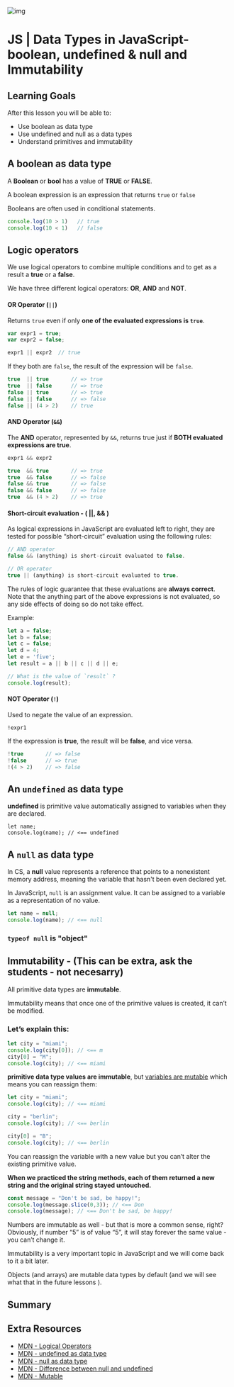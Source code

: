 ![img](https://s3-eu-west-1.amazonaws.com/ih-materials/uploads/upload_d5c5793015fec3be28a63c4fa3dd4d55.png)

# JS | Data Types in JavaScript-boolean, undefined & null and Immutability

## Learning Goals

After this lesson you will be able to:

- Use boolean as data type
- Use undefined and null as a data types
- Understand primitives and immutability





## A boolean as data type

A **Boolean** or **bool** has a value of **TRUE** or **FALSE**.

A boolean expression is an expression that returns `true` or `false` 

Booleans are often used in conditional statements.



```js
console.log(10 > 1)   // true
console.log(10 < 1)   // false
```



## Logic operators

We use logical operators to combine multiple conditions and to get as a result a **true** or a **false**.

We have three different logical operators: **OR**, **AND** and **NOT**.



#### OR Operator (`||`)

Returns `true` even if only **one of the evaluated expressions is `true`**.

```js
var expr1 = true;
var expr2 = false;

expr1 || expr2	// true
```

If they both are `false`, the result of the expression will be `false`.



```js
true  || true       // => true
true  || false      // => true
false || true       // => true
false || false      // => false
false || (4 > 2)    // true
```





#### AND Operator (`&&`)

The **AND** operator, represented by `&&`, returns true just if **BOTH evaluated expressions are true**.

```js
expr1 && expr2
```

```js
true  && true       // => true
true  && false      // => false
false && true       // => false
false && false      // => false
true  && (4 > 2)    // => true
```





#### Short-circuit evaluation - ( ||,  && )

As logical expressions in JavaScript are evaluated left to right, they are tested for possible “short-circuit” evaluation using the following rules:

```js
// AND operator
false && (anything) is short-circuit evaluated to false.

// OR operator
true || (anything) is short-circuit evaluated to true.
```

The rules of logic guarantee that these evaluations are **always correct**. Note that the anything part of the above expressions is not evaluated, so any side effects of doing so do not take effect.





Example:

```js
let a = false;
let b = false;
let c = false;
let d = 4;
let e = 'five';
let result = a || b || c || d || e;

// What is the value of `result` ?
console.log(result);
```





#### NOT Operator (`!`)

Used to negate the value of an expression.

```
!expr1
```

If the expression is **true**, the result will be **false**, and vice versa.

```js
!true 		// => false
!false 		// => true
!(4 > 2) 	// => false
```





## An `undefined` as data type

**undefined** is primitive value automatically assigned to variables when they are declared.

```
let name;
console.log(name); // <== undefined
```



## A `null` as data type

In CS, a **null** value represents a reference that points to a nonexistent memory address, meaning the variable that hasn't been even declared yet.



In JavaScript, `null` is an assignment value. It can be assigned to a variable as a representation of no value.

```js
let name = null;
console.log(name); // <== null
```

### 	`typeof null` is "object"



## Immutability   -  (This can be extra, ask the students - not necesarry)

All primitive data types are **immutable**. 

Immutability means that once one of the primitive values is created, it can’t be modified.



### 	Let’s explain this:

```js
let city = "miami";
console.log(city[0]); // <== m
city[0] = "M";
console.log(city); // <== miami
```





**primitive data type values are immutable**, but <u>variables are mutable</u> which means you can reassign them:



```js
let city = "miami";
console.log(city); // <== miami

city = "berlin";
console.log(city); // <== berlin

city[0] = "B";
console.log(city); // <== berlin
```



You can reassign the variable with a new value but you can’t alter the existing primitive value.



**When we practiced the string methods, each of them returned a new string and the original string stayed untouched.**

```js
const message = "Don't be sad, be happy!";
console.log(message.slice(0,3)); // <== Don
console.log(message); // <== Don't be sad, be happy!
```

Numbers are immutable as well - but that is more a common sense, right? Obviously, if number “5” is of value “5”, it will stay forever the same value - you can’t change it.



Immutability is a very important topic in JavaScript and we will come back to it a bit later.

Objects (and arrays) are mutable data types by default  (and we will see what that in the future lessons ).







## Summary

## Extra Resources

- [MDN - Logical Operators](https://developer.mozilla.org/en-US/docs/Web/JavaScript/Reference/Operators/Logical_Operators)
- [MDN - undefined as data type](https://developer.mozilla.org/en-US/docs/Glossary/Undefined)
- [MDN - null as data type](https://developer.mozilla.org/en-US/docs/Web/JavaScript/Reference/Global_Objects/null)
- [MDN - Difference between null and undefined](https://developer.mozilla.org/en-US/docs/Web/JavaScript/Reference/Global_Objects/null#Difference_between_null_and_undefined)
- [MDN - Mutable](https://developer.mozilla.org/en-US/docs/Glossary/Mutable)